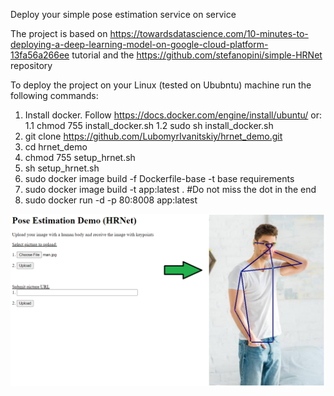 
Deploy your simple pose estimation service on service

The project is based on https://towardsdatascience.com/10-minutes-to-deploying-a-deep-learning-model-on-google-cloud-platform-13fa56a266ee tutorial and the
https://github.com/stefanopini/simple-HRNet repository

To deploy the project on your Linux (tested on Ububntu) machine run the following commands:

1. Install docker. Follow https://docs.docker.com/engine/install/ubuntu/ or:
1.1 chmod 755 install_docker.sh
1.2 sudo sh install_docker.sh
2. git clone https://github.com/LubomyrIvanitskiy/hrnet_demo.git
3. cd hrnet_demo
4. chmod 755 setup_hrnet.sh
5. sh setup_hrnet.sh
6. sudo docker image build -f Dockerfile-base -t base requirements
7. sudo docker image build -t app:latest . #Do not miss the dot in the end
8. sudo docker run -d -p 80:8008 app:latest

![alt text](https://raw.githubusercontent.com/LubomyrIvanitskiy/hrnet_demo/main/hrnet_demo.png)
